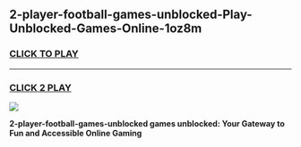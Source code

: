 
## 2-player-football-games-unblocked-Play-Unblocked-Games-Online-1oz8m
<h3>
<a href="https://premium76.site?title=2-player-football-games-unblocked&ref=24A">CLICK TO PLAY</a></h3>
<hr>

<h3>
<a href="https://premium76.site?title=2-player-football-games-unblocked&ref=24A">CLICK 2 PLAY</a>
  
</h3>

<a href="https://premium76.site?title=2-player-football-games-unblocked&ref=24A"><img src="https://clearcache.store/games.png"></a>


**2-player-football-games-unblocked games unblocked: Your Gateway to Fun and Accessible Online Gaming**
